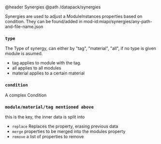@header Synergies
@path /datapack/synergies

Synergies are used to adjust a ModuleInstances properties based on condition.
They can be found/added in mod-id:miapi/synergies/any-path-and-file-name.json

### `type`
The Type of synergy, can either by "tag", "material", "all", if no type is given module is asumed.
- tag applies to module with the tag.   
- all applies to all modules    
- material applies to a certain material  


### `condition`
A complex Condition

### `module/material/tag mentioned above`
this is the key, the inner data is split into
- `replace` Replaces the property, erasing previous data
- `merge` properties to be merged into the modules property
- `remove` a list of properties to remove